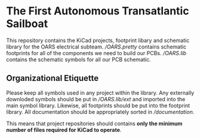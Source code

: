 # The First Autonomous Transatlantic Sailboat

This repository contains the KiCad projects, footprint libary and schematic library for the OARS electrical subteam. _/OARS.pretty_ contains schematic footprints for all of the components we need to build our PCBs. _/OARS.lib_ contains the schematic symbols for all our PCB schematic.

## Organizational Etiquette
Please keep all symbols used in any project within the library. Any externally downloded symbols should be put in _/OARS.lib/ext_ and imported into the main symbol library. Likewise, all footprints should be put into the footprint library. All documentation should be appropriately sorted in _/documentation_.

This means that project repositories should contains **only the minimum number of files required for KiCad to operate**.